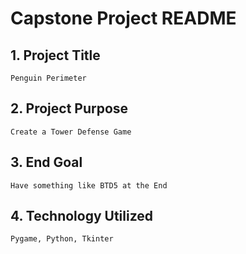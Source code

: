 # Capstone Project README 

## 1. Project Title

    Penguin Perimeter


## 2. Project Purpose

    Create a Tower Defense Game
    

## 3. End Goal

    Have something like BTD5 at the End


## 4. Technology Utilized

    Pygame, Python, Tkinter